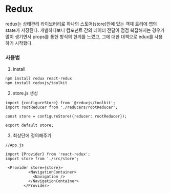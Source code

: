 # Redux
redux는 상태관리 라이브러리로 하나의 스토어(store)안에 있는 객체 트리에 앱의 state가 저장된다. 개발하다보니 컴포넌트 간의 데이터 전달이 점점 복잡해지는 경우가 많이 생기면서 props를 통한 방식의 한계를 느꼈고, 그에 대한 대책으로 edux를 사용하기 시작했다.

### 사용법

1. install

```
npm install redux react-redux
npm install reduxjs/toolkit
```

2. store.js 생성

```
import {configureStore} from '@reduxjs/toolkit';
import rootReducer from './reducers/rootReducer';

const store = configureStore({reducer: rootReducer});

export default store;

```

3. 최상단에 정의해주기

```
//App.js

import {Provider} from 'react-redux';
import store from './src/store';

 <Provider store={store}>
          <NavigationContainer>
            <Navigation />
          </NavigationContainer>
        </Provider>
```
